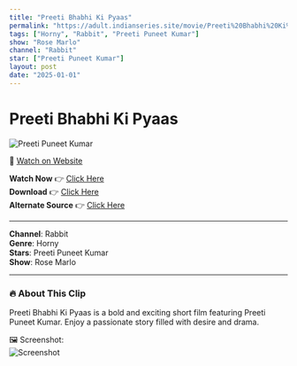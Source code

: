 ```yaml
---
title: "Preeti Bhabhi Ki Pyaas"
permalink: "https://adult.indianseries.site/movie/Preeti%20Bhabhi%20Ki%20Pyaas"
tags: ["Horny", "Rabbit", "Preeti Puneet Kumar"]
show: "Rose Marlo"
channel: "Rabbit"
star: ["Preeti Puneet Kumar"]
layout: post
date: "2025-01-01"
---
```


# Preeti Bhabhi Ki Pyaas

![Preeti Puneet Kumar](https://shorts.desisins.com/wp-content/uploads/2024/10/Rose-Marlo-Preeti-Puneet-DesiSins.com_.jpg)

🔗 [Watch on Website](https://adult.indianseries.site/movie/Preeti%20Bhabhi%20Ki%20Pyaas)

**Watch Now** 👉 [Click Here](https://adult.indianseries.site/movie/Preeti%20Bhabhi%20Ki%20Pyaas)  
**Download** 👉 [Click Here](https://adult.indianseries.site/movie/Preeti%20Bhabhi%20Ki%20Pyaas)  
**Alternate Source** 👉 [Click Here](https://adult.indianseries.site/movie/Preeti%20Bhabhi%20Ki%20Pyaas)

---

**Channel**: Rabbit  
**Genre**: Horny  
**Stars**: Preeti Puneet Kumar  
**Show**: Rose Marlo

---

### 🔥 About This Clip

Preeti Bhabhi Ki Pyaas is a bold and exciting short film featuring Preeti Puneet Kumar. Enjoy a passionate story filled with desire and drama.
 
🖼️ Screenshot:  
![Screenshot](https://shorts.desisins.com/wp-content/uploads/2024/10/Rose-Marlo-Preeti-Puneet-DesiSins.com_.jpg)
